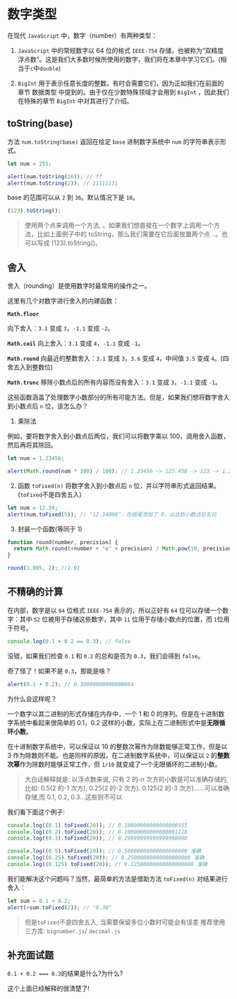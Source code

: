# 数字类型

在现代 `JavaScript` 中，数字（number）有两种类型：

1. `JavaScript` 中的常规数字以 64 位的格式 `IEEE-754` 存储，也被称为“双精度浮点数”。这是我们大多数时候所使用的数字，我们将在本章中学习它们。(相当于`c`中`double`)

2. `BigInt` 用于表示任意长度的整数。有时会需要它们，因为正如我们在前面的章节 数据类型 中提到的。由于仅在少数特殊领域才会用到 `BigInt` ，因此我们在特殊的章节 `BigInt` 中对其进行了介绍。

## toString(base)

方法 `num.toString(base)` 返回在给定 `base` 进制数字系统中 `num` 的字符串表示形式。

```javascript
let num = 255;

alert(num.toString(16)); // ff
alert(num.toString(2)); // 11111111
```

base 的范围可以从 `2` 到 `36`。默认情况下是 `10`。

```javascript
(123).toString();
```

> 使用两个点来调用一个方法, 。如果我们想直接在一个数字上调用一个方法，比如上面例子中的 toString，那么我们需要在它后面放置两个点 ..。也可以写成 (123).toString()。

## 舍入

舍入（rounding）是使用数字时最常用的操作之一。

这里有几个对数字进行舍入的内建函数：

**`Math.floor`**

向下舍入：`3.1` 变成 `3`，`-1.1` 变成 `-2`。

**`Math.ceil`**
向上舍入：`3.1` 变成 `4`，`-1.1` 变成 `-1`。

**`Math.round`**
向最近的整数舍入：`3.1` 变成 `3`，`3.6` 变成 `4`，中间值 `3.5` 变成 `4`。(四舍五入到整数位)

**`Math.trunc`**
移除小数点后的所有内容而没有舍入：`3.1` 变成 `3`，`-1.1` 变成 `-1`。

这些函数涵盖了处理数字小数部分的所有可能方法。但是，如果我们想将数字舍入到小数点后 `n` 位，该怎么办？

1. 乘除法

例如，要将数字舍入到小数点后两位，我们可以将数字乘以 100，调用舍入函数，然后再将其除回。

```javascript
let num = 1.23456;

alert(Math.round(num * 100) / 100); // 1.23456 -> 123.456 -> 123 -> 1.23
```

2. 函数 `toFixed(n)` 将数字舍入到小数点后 `n` 位，并以字符串形式返回结果。(`toFixed`不是四舍五入)

```javascript
let num = 12.34;
alert(num.toFixed(5)); // "12.34000"，在结尾添加了 0，以达到小数点后五位
```

3. 封装一个函数(等同于 1)

```js
function round(number, precision) {
  return Math.round(+number + "e" + precision) / Math.pow(10, precision);
}

round(1.005, 2); //1.01
```

## 不精确的计算

在内部，数字是以 `64` 位格式 `IEEE-754` 表示的，所以正好有 `64` 位可以存储一个数字：其中 `52` 位被用于存储这些数字，其中 `11` 位用于存储小数点的位置，而 `1`位用于符号。

```js
console.log(0.1 + 0.2 == 0.3); // false
```

没错，如果我们检查 `0.1` 和 `0.2` 的总和是否为 `0.3`，我们会得到 `false`。

奇了怪了！如果不是 `0.3`，那能是啥？

```js
alert(0.1 + 0.2); // 0.30000000000000004
```

为什么会这样呢？

一个数字以其二进制的形式存储在内存中，一个 1 和 0 的序列。但是在十进制数字系统中看起来很简单的 0.1，0.2 这样的小数，实际上在二进制形式中是**无限循环小数**。

在十进制数字系统中，可以保证以 10 的整数次幂作为除数能够正常工作，但是以 3 作为除数则不能。也是同样的原因，在二进制数字系统中，可以保证以 `2` 的**整数次幂**作为除数时能够正常工作，但 `1/10` 就变成了一个无限循环的二进制小数。

> 大白话解释就是: 以浮点数来说, 只有 2 的-n 次方的小数是可以准确存储的, 比如: 0.5(2 的-1 次方), 0.25(2 的-2 次方). 0.125(2 的-3 次方)......可以准确存储,而 0.1, 0.2, 0.3...这些则不可以

我们看下面这个例子:

```javascript
console.log((0.1).toFixed(20)); // 0.10000000000000000555
console.log((0.2).toFixed(20)); // 0.20000000000000001110
console.log((0.3).toFixed(20)); // 0.29999999999999998890

console.log((0.5).toFixed(20)); // 0.50000000000000000000 准确
console.log((0.25).toFixed(20)); // 0.25000000000000000000 准确
console.log((0.125).toFixed(20)); // 0.12500000000000000000 准确
```

我们能解决这个问题吗？当然，最简单的方法是借助方法 `toFixed(n)` 对结果进行舍入：

```js
let sum = 0.1 + 0.2;
alert(+sum.toFixed(2)); // "0.30"
```

> 但是`toFixed`不是四舍五入, 当需要保留多位小数时可能会有误差
> 推荐使用三方库: `bignumber.js`/ `decimal.js`

## 补充面试题

`0.1 + 0.2 === 0.3`的结果是什么?为什么?

这个上面已经解释的很清楚了!
